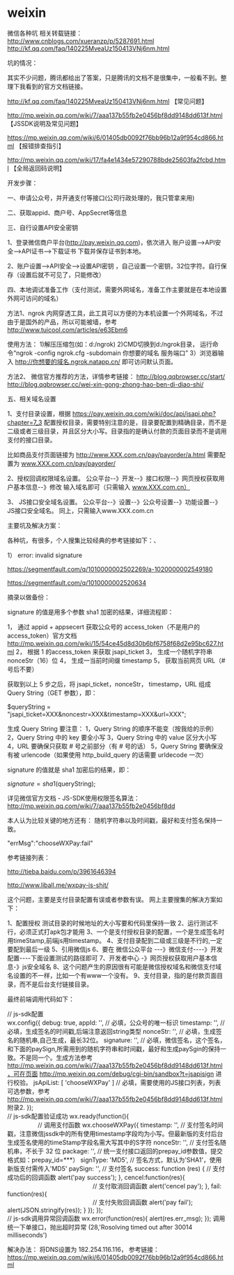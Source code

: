 # weixin
微信各种坑
相关转载链接：
http://www.cnblogs.com/xueranzp/p/5287691.html
http://kf.qq.com/faq/140225MveaUz150413VNj6nm.html

坑的情况：

其实不少问题，腾讯都给出了答案，只是腾讯的文档不是很集中，一般看不到。整理下我看到的官方文档链接。

http://kf.qq.com/faq/140225MveaUz150413VNj6nm.html  【常见问题】

http://mp.weixin.qq.com/wiki/7/aaa137b55fb2e0456bf8dd9148dd613f.html  【JSSDK说明及常见问题】

https://mp.weixin.qq.com/wiki/6/01405db0092f76bb96b12a9f954cd866.html  【报错排查指引】

http://mp.weixin.qq.com/wiki/17/fa4e1434e57290788bde25603fa2fcbd.html  【全局返回码说明】

开发步骤：

一、申请公众号，并开通支付等接口(公司行政处理的，我只管拿来用)

二、获取appid、商户号、AppSecret等信息

三、自行设置API安全密钥

1、登录微信商户平台(http://pay.weixin.qq.com)，依次进入  账户设置-->API安全-->API证书-->下载证书  下载并保存证书到本地。

2、账户设置-->API安全-->设置API密钥  ，自己设置一个密钥，32位字符。自行保存（设置后就不可见了，只能修改）

四、本地调试准备工作（支付测试，需要外网域名，准备工作主要就是在本地设置外网可访问的域名）

方法1、ngrok 内网穿透工具，此工具可以方便的为本机设置一个外网域名，不过由于是国外的产品，所以可能被墙，参考 http://www.tuicool.com/articles/e63Ebm6

使用方法： 1)解压压缩包(如：d:/ngrok)  2)CMD切换到d:/ngrok目录， 运行命令“ngrok -config ngrok.cfg -subdomain 你想要的域名 服务端口”  3）浏览器输入 http://你想要的域名.ngrok.natapp.cn/  即可访问默认页面。

方法2、  微信官方推荐的方法，详情参考链接： http://blog.qqbrowser.cc/start/   http://blog.qqbrowser.cc/wei-xin-gong-zhong-hao-ben-di-diao-shi/

五、相关域名设置

1、支付目录设置，根据 https://pay.weixin.qq.com/wiki/doc/api/jsapi.php?chapter=7_3 配置授权目录，需要特别注意的是，目录要配置到精确目录，而不是二级或者三级目录，并且区分大小写。目录指的是确认付款的页面目录而不是调用支付的接口目录。

比如商品支付页面链接为 http://www.XXX.com.cn/pay/payorder/a.html  需要配置为 www.XXX.com.cn/pay/payorder/

2、授权回调权限域名设置。 公众平台--》开发--》接口权限--》网页授权获取用户基本信息--》修改  输入域名即可（只需输入 www.XXX.com.cn）

3、 JS接口安全域名设置。 公众平台--》设置--》公众号设置--》功能设置--》JS接口安全域名。 同上，只需输入www.XXX.com.cn

主要坑及解决方案：

各种坑，有很多，个人搜集比较经典的参考链接如下：、

1） error: invalid signature

https://segmentfault.com/q/1010000002502269/a-1020000002549180

https://segmentfault.com/q/1010000002520634

摘录以做备份：

signature 的值是用多个参数 sha1 加密的结果，详细流程即：

1， 通过 appid + appsecert 获取公众号的 access_token（不是用户的 access_token）官方文档 http://mp.weixin.qq.com/wiki/15/54ce45d8d30b6bf6758f68d2e95bc627.html
2， 根据 1 的access_token 来获取 jsapi_ticket
3， 生成一个随机字符串 nonceStr（16）位
4， 生成一当前时间缀 timestamp
5， 获取当前网页 URL（#号后不要）

获取到以上 5 步之后，将 jsapi_ticket，nonceStr， timestamp，URL 组成 Query String（GET 参数），即：

$queryString = "jsapi_ticket=XXX&noncestr=XXX&timestamp=XXX&url=XXX";

生成 Query String 要注意：
1，Query String 的顺序不能变（按我给的示例）
2，Query String 中的 key 要全小写
3，Query String 中的 value 区分大小写
4，URL 要确保只获取 # 号之前部分（有 # 号的话）
5，Query String 要确保没有被 urlencode（如果使用 http_build_query 的话需要 urldecode 一次）

signature 的值就是 sha1 加密后的结果，即：

$signature = sha1($queryString);

详见微信官方文档 - JS-SDK使用权限签名算法：
http://mp.weixin.qq.com/wiki/7/aaa137b55fb2e0456bf8dd

本人认为比较关键的地方还有： 随机字符串以及时间戳，最好和支付签名保持一致。

"errMsg":"chooseWXPay:fail"

参考链接列表：

http://tieba.baidu.com/p/3961646394

http://www.liball.me/wxpay-is-shit/

这个问题，主要是支付目录配置有误或者参数有误。 网上主要搜集的解决方案如下：

1、配置授权 测试目录的时候地址的大小写要和代码里保持一致
2、运行测试不行，必须正式打apk包才能用
3、一个是支付授权目录的配置，一个是生成签名时用timeStamp,前端js用timestamp。 
4、支付目录配到二级或三级是不行的,一定要配到最后一级
5、引用微信js <script src="http://res.wx.qq.com/open/js/jweixin-1.0.0.js"></script>
6、要在 微信公众平台 ---》微信支付----》开发配置----下面设置测试的路径即可
7、开发者中心 -》网页授权获取用户基本信息-》js安全域名
8、这个问题产生的原因很有可能是微信授权域名和微信支付域名设置的不一样，比如一个有www一个没有。
9、支付目录，指的是付款页面目录，而不是后台支付链接目录。

最终前端调用代码如下：
 
// js-sdk配置<br>wx.config({
    debug: true,
    appId: '', // 必填，公众号的唯一标识
    timestamp: '', // 必填，生成签名的时间戳,后端注意返回string类型
    nonceStr: '', // 必填，生成签名的随机串,自己生成，最长32位。
    signature: '', // 必填，微信签名，这个签名，和下面的paySign,所需用到的随机字符串和时间戳，最好和生成paySgin的保持一致。不是同一个。生成方法参考 http://mp.weixin.qq.com/wiki/7/aaa137b55fb2e0456bf8dd9148dd613f.html，可在页面 http://mp.weixin.qq.com/debug/cgi-bin/sandbox?t=jsapisign 进行校验。
    jsApiList: [
      'chooseWXPay'
    ] // 必填，需要使用的JS接口列表，列表可选参数，参考 http://mp.weixin.qq.com/wiki/7/aaa137b55fb2e0456bf8dd9148dd613f.html 附录2.
});<br>// js-sdk配置验证成功
wx.ready(function(){<br>　　　　　// 调用支付函数
    wx.chooseWXPay({
        timestamp: '', // 支付签名时间戳，注意微信jssdk中的所有使用timestamp字段均为小写。但最新版的支付后台生成签名使用的timeStamp字段名需大写其中的S字符
        nonceStr: '', // 支付签名随机串，不长于 32 位
        package: '', // 统一支付接口返回的prepay_id参数值，提交格式如：prepay_id=***）
        signType: 'MD5', // 签名方式，默认为'SHA1'，使用新版支付需传入'MD5'
        paySign: '', // 支付签名
        success: function (res) {
            // 支付成功后的回调函数
            alert('pay success');
        },
        cencel:function(res){<br>　　　　　　　　　　　　　　// 支付取消回调函数
            alert('cencel pay');
        },
        fail: function(res){<br>　　　　　　　　　　　　　　// 支付失败回调函数
            alert('pay fail');
            alert(JSON.stringify(res));
        }
    });
});<br>// js-sdk调用异常回调函数
wx.error(function(res){
    alert(res.err_msg);
});
调用统一下单接口，抛出超时异常 (28,'Rosolving timed out after 30014 milliseconds')

解决办法： 将DNS设置为 182.254.116.116， 参考链接：https://mp.weixin.qq.com/wiki/6/01405db0092f76bb96b12a9f954cd866.html
